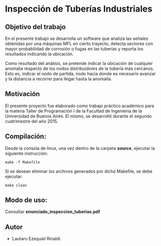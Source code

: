 # Inspección de Tuberías Industriales

## Objetivo del trabajo

En el presente trabajo se desarrolla un software que analiza las señales obtenidas por una máquinas MFL en cierto trayecto, detecta sectores con mayor probabilidad de corrosión o fugas en las tuberías y reporta los resultados indicando la ubicación.

Como resultado del análisis, se pretende indicar la ubicación de cualquier anomalía respecto de los nodos distribuidores de la tubería más cercanos. Esto es, indicar el nodo de partida, nodo hacia donde es necesario avanzar y la distancia a recorrer para llegar hasta la anomalía.

## Motivación

El presente proyecto fue elaborado como trabajo práctico académico para la materia Taller de Programación I de la Facultad de Ingeniería de la Universidad de Buenos Aires. El mismo, se desarrolló durante el segundo cuatrimestre del año 2015.

## Compilación:

Desde la consola de linux, una vez dentro de la carpeta **source**, ejecutar la siguiente instrucción:
```
make -f Makefile
```
Si se desean eliminar los archivos generados por dicho Makefile, se debe ejecutar:
```
make clean
```
## Modo de uso:

Consultar **enunciado_inspeccion_tuberias.pdf**

## Autor
   - Lautaro Ezequiel Rinaldi.
